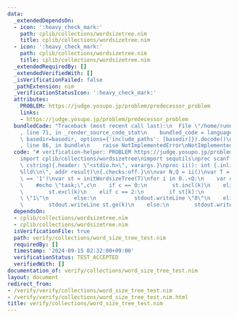 ```yaml
---
data:
  _extendedDependsOn:
  - icon: ':heavy_check_mark:'
    path: cplib/collections/wordsizetree.nim
    title: cplib/collections/wordsizetree.nim
  - icon: ':heavy_check_mark:'
    path: cplib/collections/wordsizetree.nim
    title: cplib/collections/wordsizetree.nim
  _extendedRequiredBy: []
  _extendedVerifiedWith: []
  _isVerificationFailed: false
  _pathExtension: nim
  _verificationStatusIcon: ':heavy_check_mark:'
  attributes:
    PROBLEM: https://judge.yosupo.jp/problem/predecessor_problem
    links:
    - https://judge.yosupo.jp/problem/predecessor_problem
  bundledCode: "Traceback (most recent call last):\n  File \"/home/runner/.local/lib/python3.10/site-packages/onlinejudge_verify/documentation/build.py\"\
    , line 71, in _render_source_code_stat\n    bundled_code = language.bundle(stat.path,\
    \ basedir=basedir, options={'include_paths': [basedir]}).decode()\n  File \"/home/runner/.local/lib/python3.10/site-packages/onlinejudge_verify/languages/nim.py\"\
    , line 86, in bundle\n    raise NotImplementedError\nNotImplementedError\n"
  code: "# verification-helper: PROBLEM https://judge.yosupo.jp/problem/predecessor_problem\n\
    import cplib/collections/wordsizetree\nimport sequtils\nproc scanf(formatstr:\
    \ cstring){.header: \"<stdio.h>\", varargs.}\nproc ii(): int {.inline.} = scanf(\"\
    %lld\\n\", addr result)\n{.checks:off.}\n\nvar N,Q = ii()\nvar T = stdin.readline().mapit(it\
    \ == '1')\nvar st = initWordsizeTree(T)\nfor i in 0..<Q:\n    var c,k = ii()\n\
    \    #echo \"task;\",c\n    if c == 0:\n        st.incl(k)\n    elif c == 1:\n\
    \        st.excl(k)\n    elif c == 2:\n        if st[k]:\n            stdout.writeLine\
    \ \"1\"\n        else:\n            stdout.writeLine \"0\"\n    elif c == 3:\n\
    \        stdout.writeLine st.ge(k)\n    else:\n        stdout.writeLine st.le(k)"
  dependsOn:
  - cplib/collections/wordsizetree.nim
  - cplib/collections/wordsizetree.nim
  isVerificationFile: true
  path: verify/collections/word_size_tree_test.nim
  requiredBy: []
  timestamp: '2024-09-15 02:32:00+09:00'
  verificationStatus: TEST_ACCEPTED
  verifiedWith: []
documentation_of: verify/collections/word_size_tree_test.nim
layout: document
redirect_from:
- /verify/verify/collections/word_size_tree_test.nim
- /verify/verify/collections/word_size_tree_test.nim.html
title: verify/collections/word_size_tree_test.nim
---
```

